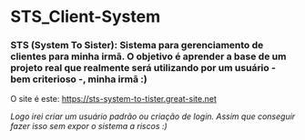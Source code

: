 # STS_Client-System
### STS (System To Sister): Sistema para gerenciamento de clientes para minha irmã. O objetivo é aprender a base de um projeto real que realmente será utilizando por um usuário - bem criterioso -, minha irmã :)



O site é este: https://sts-system-to-tister.great-site.net

_Logo irei criar um usuário padrão ou criação de login. Assim que conseguir fazer isso sem expor o sistema a riscos :)_ 
